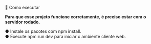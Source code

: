 🚀 Como executar

<b>Para que esse projeto funcione corretamente, é preciso estar com o servidor rodado.</b>

● Instale os pacotes com npm install.<br>
● Execute npm run dev para iniciar o ambiente cliente web.<br>
